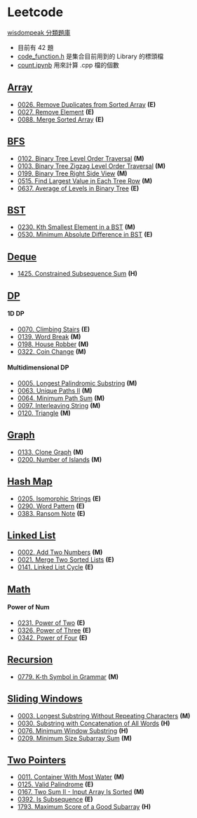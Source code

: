 # Leetcode
[wisdompeak 分類題庫](https://github.com/wisdompeak/LeetCode)<br>

- 目前有 42 題
- [code_function.h](./code_function.h) 是集合目前用到的 Library 的標頭檔
- [count.ipynb](./count.ipynb) 用來計算 .cpp 檔的個數

## [Array](./Array/)
- [0026. Remove Duplicates from Sorted Array](./Array/0026-Remove_Duplicates_from_Sorted_Array.cpp) **(E)**
- [0027. Remove Element](./Array/0027-Remove_Element.cpp) **(E)**
- [0088. Merge Sorted Array](./Array/0088-Merge_Sorted_Array.cpp) **(E)**

## [BFS](./BFS/)
- [0102. Binary Tree Level Order Traversal](./BFS/0102-Binary_Tree_Level_Order_Traversal.cpp) **(M)**
- [0103. Binary Tree Zigzag Level Order Traversal](./BFS/0103-Binary_Tree_Zigzag_Level_Order_Traversal.cpp) **(M)**
- [0199. Binary Tree Right Side View](./BFS/0199-Binary_Tree_Right_Side_View.cpp) **(M)**
- [0515. Find Largest Value in Each Tree Row](./BFS/0515-Find_Largest_Value_in_Each_Tree_Row.cpp) **(M)**
- [0637. Average of Levels in Binary Tree](./BFS/0637-Average_of_Levels_in_Binary_Tree.cpp) **(E)**

## [BST](./BST/)
- [0230. Kth Smallest Element in a BST](./BST/0230-Kth_Smallest_Element_in_a_BST.cpp) **(M)**
- [0530. Minimum Absolute Difference in BST](./BST/0530-Minimum_Absolute_Difference_in_BST.cpp) **(E)**

## [Deque](./Deque/)
- [1425. Constrained Subsequence Sum](./Deque/1425-Constrained_Subsequence_Sum.cpp) **(H)**

## [DP](./DP/)
#### 1D DP
- [0070. Climbing Stairs](./DP/0070-Climbing_Stairs.cpp) **(E)**
- [0139. Word Break](./DP/0139-Word_Break.cpp) **(M)**
- [0198. House Robber](./DP/0198-House_Robber.cpp) **(M)**
- [0322. Coin Change](./DP/0322-Coin_Change.cpp) **(M)**

#### Multidimensional DP
- [0005. Longest Palindromic Substring](./DP/0005-Longest_Palindromic_Substring.cpp) **(M)**
- [0063. Unique Paths II](./DP/0063-Unique_Paths_II.cpp) **(M)**
- [0064. Minimum Path Sum](./DP/0064-Minimum_Path_Sum.cpp) **(M)**
- [0097. Interleaving String](./DP/0097-Interleaving_String.cpp) **(M)**
- [0120. Triangle](./DP/0120-Triangle.cpp) **(M)**

## [Graph](./Graph/)
- [0133. Clone Graph](./Graph/0133-Clone_Graph.cpp) **(M)**
- [0200. Number of Islands](./Graph/0200-Number_of_Islands.cpp) **(M)**

## [Hash Map](./HashMap/)
- [0205. Isomorphic Strings](./HashMap/0205-Isomorphic_Strings.cpp) **(E)**
- [0290. Word Pattern](./HashMap/0290-Word_Pattern.cpp) **(E)**
- [0383. Ransom Note](./HashMap/0383-Ransom_Note.cpp) **(E)**

## [Linked List](./LinkedList/)
- [0002. Add Two Numbers](./LinkedList/0002-Add_Two_Numbers.cpp) **(M)**
- [0021. Merge Two Sorted Lists](./LinkedList/0021-Merge_Two_Sorted_Lists.cpp) **(E)**
- [0141. Linked List Cycle](./LinkedList/0141-Linked_List_Cycle.cpp) **(E)**

## [Math](./Math/)
#### Power of Num
- [0231. Power of Two](./Math/0231-Power_of_Two.cpp) **(E)**
- [0326. Power of Three](./Math/0326-Power_of_Three.cpp) **(E)**
- [0342. Power of Four](./Math/0342-Power_of_Four.cpp) **(E)**

## [Recursion](./Recursion/)
- [0779. K-th Symbol in Grammar](./Recursion/0779-K-th_Symbol_in_Grammar.cpp) **(M)**

## [Sliding Windows](./SlidingWindows/)
- [0003. Longest Substring Without Repeating Characters](./SlidingWindows/0003-Longest_Substring_Without_Repeating_Characters.cpp) **(M)**
- [0030. Substring with Concatenation of All Words](./SlidingWindows/0030-Substring_with_Concatenation_of_All_Words.cpp) **(H)**
- [0076. Minimum Window Substring](./SlidingWindows/0076-Minimum_Window_Substring.cpp) **(H)**
- [0209. Minimum Size Subarray Sum](./SlidingWindows/0209-Minimum_Size_Subarray_Sum.cpp) **(M)**

## [Two Pointers](./TwoPointers/)
- [0011. Container With Most Water](./TwoPointers/0011-Container_With_Most_Water.cpp) **(M)**
- [0125. Valid Palindrome](./TwoPointers/0125-Valid_Palindrome.cpp) **(E)**
- [0167. Two Sum II - Input Array Is Sorted](./TwoPointers/0167-Two_Sum_II-Input_Array_Is_Sorted.cpp) **(M)**
- [0392. Is Subsequence](./TwoPointers/0392-Is_Subsequence.cpp) **(E)**
- [1793. Maximum Score of a Good Subarray](./TwoPointers/1793-Maximum_Score_of_a_Good_Subarray.cpp) **(H)**

